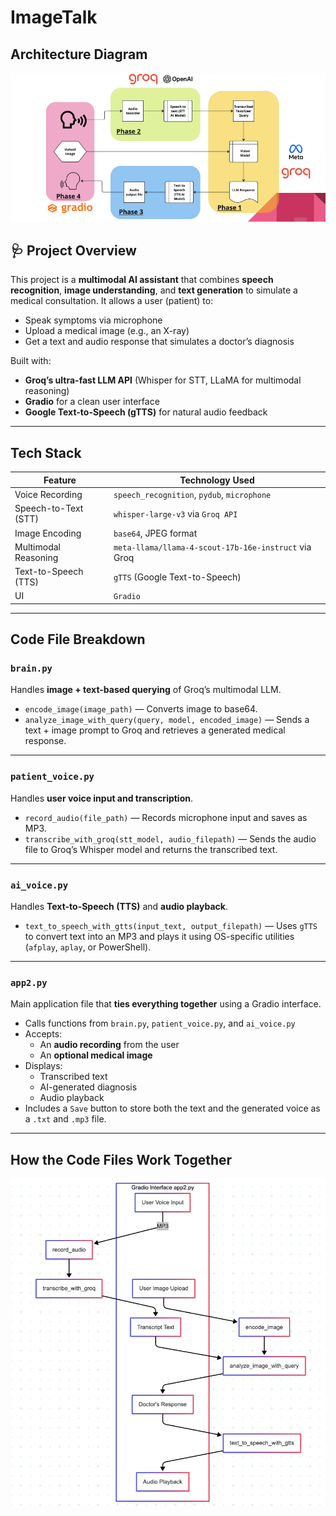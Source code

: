 # ImageTalk

## Architecture Diagram
![](imagetalk.png)

## 🩺 Project Overview

This project is a **multimodal AI assistant** that combines **speech recognition**, **image understanding**, and **text generation** to simulate a medical consultation. It allows a user (patient) to:

- Speak symptoms via microphone
- Upload a medical image (e.g., an X-ray)
- Get a text and audio response that simulates a doctor’s diagnosis

Built with:
- **Groq’s ultra-fast LLM API** (Whisper for STT, LLaMA for multimodal reasoning)
- **Gradio** for a clean user interface
- **Google Text-to-Speech (gTTS)** for natural audio feedback

---

## Tech Stack

| Feature               | Technology Used                                      |
|----------------------|------------------------------------------------------|
| Voice Recording       | `speech_recognition`, `pydub`, `microphone`         |
| Speech-to-Text (STT)  | `whisper-large-v3` via `Groq API`                   |
| Image Encoding        | `base64`, JPEG format                               |
| Multimodal Reasoning  | `meta-llama/llama-4-scout-17b-16e-instruct` via Groq|
| Text-to-Speech (TTS)  | `gTTS` (Google Text-to-Speech)                      |
| UI                    | `Gradio`                                            |

---

## Code File Breakdown

### `brain.py`
Handles **image + text-based querying** of Groq’s multimodal LLM.

- `encode_image(image_path)` — Converts image to base64.
- `analyze_image_with_query(query, model, encoded_image)` — Sends a text + image prompt to Groq and retrieves a generated medical response.

---

### `patient_voice.py`
Handles **user voice input and transcription**.

- `record_audio(file_path)` — Records microphone input and saves as MP3.
- `transcribe_with_groq(stt_model, audio_filepath)` — Sends the audio file to Groq’s Whisper model and returns the transcribed text.

---

### `ai_voice.py`
Handles **Text-to-Speech (TTS)** and **audio playback**.

- `text_to_speech_with_gtts(input_text, output_filepath)` — Uses `gTTS` to convert text into an MP3 and plays it using OS-specific utilities (`afplay`, `aplay`, or PowerShell).

---

### `app2.py`
Main application file that **ties everything together** using a Gradio interface.

- Calls functions from `brain.py`, `patient_voice.py`, and `ai_voice.py`
- Accepts:
  - An **audio recording** from the user
  - An **optional medical image**
- Displays:
  - Transcribed text
  - AI-generated diagnosis
  - Audio playback
- Includes a `Save` button to store both the text and the generated voice as a `.txt` and `.mp3` file.

---

## How the Code Files Work Together
![](connection_flow.png)
